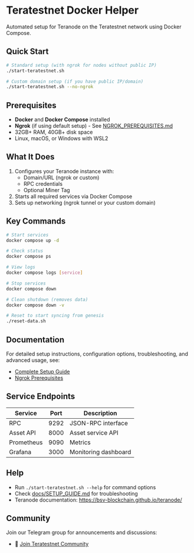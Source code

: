# Teratestnet Docker Helper

Automated setup for Teranode on the Teratestnet network using Docker Compose.

## Quick Start

```bash
# Standard setup (with ngrok for nodes without public IP)
./start-teratestnet.sh

# Custom domain setup (if you have public IP/domain)
./start-teratestnet.sh --no-ngrok
```

## Prerequisites

- **Docker** and **Docker Compose** installed
- **Ngrok** (if using default setup) - See [NGROK_PREREQUISITES.md](./NGROK_PREREQUISITES.md)
- 32GB+ RAM, 40GB+ disk space
- Linux, macOS, or Windows with WSL2

## What It Does

1. Configures your Teranode instance with:
   - Domain/URL (ngrok or custom)
   - RPC credentials
   - Optional Miner Tag
2. Starts all required services via Docker Compose
3. Sets up networking (ngrok tunnel or your custom domain)

## Key Commands

```bash
# Start services
docker compose up -d

# Check status
docker compose ps

# View logs
docker compose logs [service]

# Stop services
docker compose down

# Clean shutdown (removes data)
docker compose down -v

# Reset to start syncing from genesis
./reset-data.sh
```

## Documentation

For detailed setup instructions, configuration options, troubleshooting, and advanced usage, see:
- [Complete Setup Guide](./docs/SETUP_GUIDE.md)
- [Ngrok Prerequisites](./NGROK_PREREQUISITES.md)

## Service Endpoints

| Service | Port | Description |
|---------|------|-------------|
| RPC | 9292 | JSON-RPC interface |
| Asset API | 8000 | Asset service API |
| Prometheus | 9090 | Metrics |
| Grafana | 3000 | Monitoring dashboard |

## Help

- Run `./start-teratestnet.sh --help` for command options
- Check [docs/SETUP_GUIDE.md](./docs/SETUP_GUIDE.md) for troubleshooting
- Teranode documentation: https://bsv-blockchain.github.io/teranode/

## Community

Join our Telegram group for announcements and discussions:
- 📢 [Join Teratestnet Community](https://t.me/+FIcJEMznX0xiMzlk)
